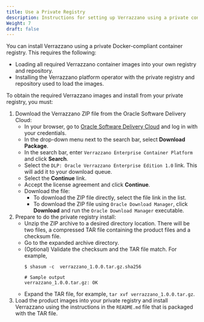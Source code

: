```yaml
---
title: Use a Private Registry
description: Instructions for setting up Verrazzano using a private container registry
Weight: 7
draft: false
---
```



You can install Verrazzano using a private Docker-compliant container registry. This requires the following:

* Loading all required Verrazzano container images into your own registry and repository.
* Installing the Verrazzano platform operator with the private registry and repository used to load the images.

To obtain the required Verrazzano images and install from your private registry, you must:

1. Download the Verrazzano ZIP file from the Oracle Software Delivery Cloud:
   * In your browser, go to [Oracle Software Delivery Cloud](https://edelivery.oracle.com) and log in with your credentials.
   * In the drop-down menu next to the search bar, select **Download Package**.
   * In the search bar, enter `Verrazzano Enterprise Container Platform` and click **Search**.
   * Select the `DLP: Oracle Verrazzano Enterprise Edition 1.0` link.  This will add it to your download queue.
   * Select the **Continue** link.
   * Accept the license agreement and click **Continue**.
   * Download the file:
     * To download the ZIP file directly, select the file link in the list.
     * To download the ZIP file using `Oracle Download Manager`, click **Download** and run the `Oracle Download Manager` executable.
2. Prepare to do the private registry install:
   * Unzip the ZIP archive to a desired directory location.  There will be two files, a compressed TAR file containing the product
     files and a checksum file.
   * Go to the expanded archive directory.
   * (Optional) Validate the checksum and the TAR file match.  For example,
     ```
     $ shasum -c  verrazzano_1.0.0.tar.gz.sha256

     # Sample output
     verrazzano_1.0.0.tar.gz: OK
     ```
   * Expand the TAR file, for example, `tar xvf verrazzano_1.0.0.tar.gz`.
3. Load the product images into your private registry and install Verrazzano using the instructions in the `README.md`
   file that is packaged with the TAR file.
